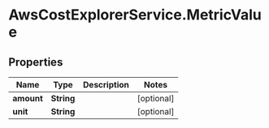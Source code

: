 # AwsCostExplorerService.MetricValue

## Properties

Name | Type | Description | Notes
------------ | ------------- | ------------- | -------------
**amount** | **String** |  | [optional] 
**unit** | **String** |  | [optional] 


